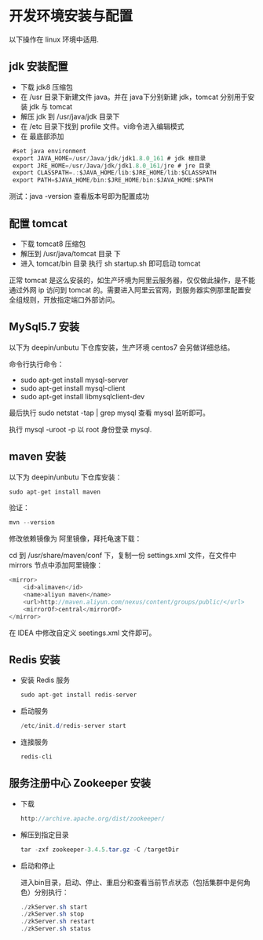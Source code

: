 # 开发环境安装与配置

以下操作在 linux 环境中适用.



## jdk 安装配置

- 下载 jdk8 压缩包
- 在 /usr 目录下新建文件 java。并在 java下分别新建 jdk，tomcat 分别用于安装 jdk 与 tomcat
- 解压 jdk 到 /usr/java/jdk 目录下
- 在 /etc 目录下找到 profile 文件。vi命令进入编辑模式
- 在 最底部添加

 ```java
  #set java environment
  export JAVA_HOME=/usr/Java/jdk/jdk1.8.0_161 # jdk 根目录
  export JRE_HOME=/usr/Java/jdk/jdk1.8.0_161/jre # jre 目录
  export CLASSPATH=.:$JAVA_HOME/lib:$JRE_HOME/lib:$CLASSPATH
  export PATH=$JAVA_HOME/bin:$JRE_HOME/bin:$JAVA_HOME:$PATH
 ```
测试：java -version 查看版本号即为配置成功



## 配置 tomcat

- 下载 tomcat8 压缩包
- 解压到 /usr/java/tomcat 目录 下
- 进入 tomcat/bin 目录 执行 sh startup.sh 即可启动 tomcat

正常 tomcat 是这么安装的，如生产环境为阿里云服务器，仅仅做此操作，是不能通过外网 ip 访问到 tomcat 的。需要进入阿里云官网，到服务器实例那里配置安全组规则，开放指定端口外部访问。



## MySql5.7 安装

以下为 deepin/unbutu 下仓库安装，生产环境 centos7 会另做详细总结。

命令行执行命令：

- sudo apt-get install mysql-server
- sudo apt-get install mysql-client
- sudo apt-get install libmysqlclient-dev

最后执行 sudo netstat -tap | grep mysql  查看 mysql  监听即可。

执行 mysql -uroot -p 以 root 身份登录 mysql.



## maven 安装

以下为 deepin/unbutu 下仓库安装：

```java
sudo apt-get install maven
```

验证：

```java
mvn --version
```
修改依赖镜像为 阿里镜像，拜托龟速下载：

cd 到 /usr/share/maven/conf 下，复制一份 settings.xml 文件，在文件中 mirrors 节点中添加阿里镜像：

```java
<mirror>
	<id>alimaven</id>
	<name>aliyun maven</name>
	<url>http://maven.aliyun.com/nexus/content/groups/public/</url>
	<mirrorOf>central</mirrorOf>
</mirror>
```
在 IDEA 中修改自定义 seetings.xml 文件即可。



## Redis 安装

- 安装 Redis 服务

  ```java
  sudo apt-get install redis-server
  ```

- 启动服务

  ```java
  /etc/init.d/redis-server start
  ```

- 连接服务

  ```java
  redis-cli
  ```



## 服务注册中心 Zookeeper 安装

- 下载

  ```java
  http://archive.apache.org/dist/zookeeper/
  ```

- 解压到指定目录

  ```java
  tar -zxf zookeeper-3.4.5.tar.gz -C /targetDir
  ```

- 启动和停止

  进入bin目录，启动、停止、重启分和查看当前节点状态（包括集群中是何角色）分别执行：

  ```java
  ./zkServer.sh start
  ./zkServer.sh stop
  ./zkServer.sh restart
  ./zkServer.sh status
  ```